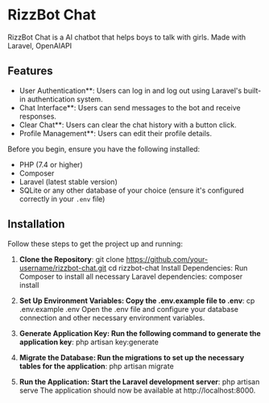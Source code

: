 # RizzBot Chat 

RizzBot Chat is a AI chatbot that helps boys to talk with girls. Made with Laravel, OpenAIAPI

## Features

- User Authentication**: Users can log in and log out using Laravel's built-in authentication system.
- Chat Interface**: Users can send messages to the bot and receive responses.
- Clear Chat**: Users can clear the chat history with a button click.
- Profile Management**: Users can edit their profile details.

Before you begin, ensure you have the following installed:

- PHP (7.4 or higher)
- Composer
- Laravel (latest stable version)
- SQLite or any other database of your choice (ensure it's configured correctly in your `.env` file)

## Installation

Follow these steps to get the project up and running:

1. **Clone the Repository**:
   git clone https://github.com/your-username/rizzbot-chat.git
   cd rizzbot-chat
   Install Dependencies: Run Composer to install all necessary Laravel dependencies:
    composer install
2. **Set Up Environment Variables: Copy the .env.example file to .env**:
    cp .env.example .env
    Open the .env file and configure your database connection and other necessary environment variables.

3. **Generate Application Key: Run the following command to generate the application key**:
    php artisan key:generate

4. **Migrate the Database: Run the migrations to set up the necessary tables for the application**:
    php artisan migrate

5. **Run the Application: Start the Laravel development server**:
    php artisan serve
    The application should now be available at http://localhost:8000.
